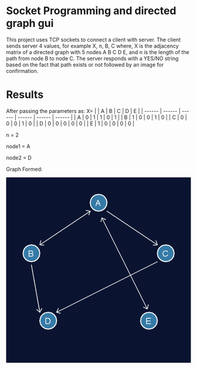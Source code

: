 # Socket Programming and directed graph gui

This project uses TCP sockets to connect a client with server. The client sends server 4 values, for example X, n, B, C where,  X is the adjacency matrix of a directed graph with 5 nodes A B C D E, and n is the length of the path from node B to node C. The server responds with a YES/NO string based on the fact that path exists or not followed by an image for confirmation.

# Results
After passing the parameters as:
X=
|  | A | B | C | D | E |
| ------ | ------ | ------ |  ------ |  ------ |  ------ | 
| A | 0 | 1 | 1 | 0 | 1 |
| B | 1 | 0 | 0 | 1 | 0 |
| C | 0 | 0 | 0 | 1 | 0 |
| D | 0 | 0 | 0 | 0 | 0 |
| E | 1 | 0 | 0 | 0 | 0 |


n = 2

node1 = A

node2 = D

Graph Formed:

![Alt text](/GraphImageFrame1606259566149.png?raw=true "GraphImage")
